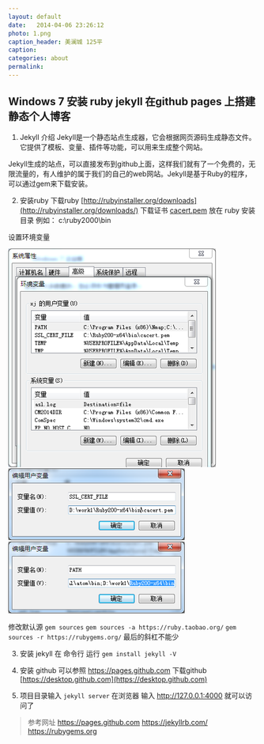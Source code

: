 ```yaml
---
layout: default
date:   2014-04-06 23:26:12
photo: 1.png
caption_header: 美澜城 125平
caption:
categories: about
permalink:
---
```


## Windows 7 安装 ruby jekyll 在github pages 上搭建静态个人博客

1. Jekyll 介绍
  Jekyll是一个静态站点生成器，它会根据网页源码生成静态文件。它提供了模板、变量、插件等功能，可以用来生成整个网站。

  Jekyll生成的站点，可以直接发布到github上面，这样我们就有了一个免费的，无限流量的，有人维护的属于我们的自己的web网站。Jekyll是基于Ruby的程序，可以通过gem来下载安装。

2. 安装ruby 下载ruby [http://rubyinstaller.org/downloads](http://rubyinstaller.org/downloads/)
 下载证书 [cacert.pem](http://curl.haxx.se/ca/cacert.pem )
 放在 ruby 安装目录 例如： c:\ruby2000\bin

 设置环境变量

 ![环境变量1](/img/h/1.png)
 ![环境变量1](/img/h/2.png)
 ![环境变量1](/img/h/3.png)

 修改默认源
  `gem sources`
  `gem sources -a https://ruby.taobao.org/`
  `gem sources -r https://rubygems.org/`
  最后的斜杠不能少

3. 安装 jekyll
  在 命令行 运行 `gem install jekyll -V`

4. 安装 github
  可以参照 https://pages.github.com
  下载github [https://desktop.github.com](https://desktop.github.com)

5. 项目目录输入 `jekyll server` 在浏览器 输入 http://127.0.0.1:4000 就可以访问了

  >参考网址
  https://pages.github.com
  https://jekyllrb.com/
  https://rubygems.org

